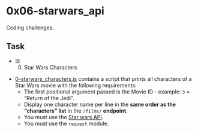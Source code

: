 # 0x06-starwars_api
Coding challenges.

## Task
+ [x] 0. Star Wars Characters
+ [0-starwars_characters.js](0-starwars_characters.js) contains a script that prints all characters of a Star Wars movie with the following requirements:
  + The first positional argument passed is the Movie ID - example: `3` = “Return of the Jedi”.
  + Display one character name per line in the **same order as the “characters” list** in the `/films/` **endpoint**.
  + You must use the [Star wars API](https://swapi-api.alx-tools.com/).
  + You must use the `request` module.
